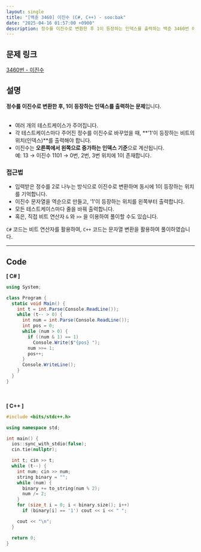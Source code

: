 ```yaml
---
layout: single
title: "[백준 3460] 이진수 (C#, C++) - soo:bak"
date: "2025-04-16 01:57:00 +0900"
description: 정수를 이진수로 변환한 후 1이 등장하는 인덱스를 출력하는 백준 3460번 이진수 문제의 C# 및 C++ 풀이 및 해설
---
```


## 문제 링크
[3460번 - 이진수](https://www.acmicpc.net/problem/3460)

## 설명
**정수를 이진수로 변환한 후, 1이 등장하는 인덱스를 출력하는 문제**입니다.<br>
<br>

- 여러 개의 테스트케이스가 주어집니다.<br>
- 각 테스트케이스마다 주어진 정수를 이진수로 바꾸었을 때, **'1'이 등장하는 비트의 위치(인덱스)**를 출력해야 합니다.<br>
- 이진수는 **오른쪽에서 왼쪽으로 증가하는 인덱스 기준**으로 계산됩니다.<br>
  예: 13 → 이진수 1101 → 0번, 2번, 3번 위치에 1이 존재합니다.<br>

### 접근법
- 입력받은 정수를 2로 나누는 방식으로 이진수로 변환하며 동시에 1이 등장하는 위치를 기억합니다.<br>
- 이진수 문자열을 역순으로 만들고, '1'이 등장하는 위치를 왼쪽부터 출력합니다.<br>
- 모든 테스트케이스마다 줄을 바꿔 출력합니다.<br>
- 혹은, 직접 비트 연산자 `&` 와 `>>` 을 이용하여 풀이할 수도 있습니다.<br>

`C#` 코드는 비트 연산자를 활용하여, `C++` 코드는 문자열 변환을 활용하여 풀이하였습니다. <br>

---

## Code
<b>[ C# ] </b>
<br>

```csharp
using System;

class Program {
  static void Main() {
    int t = int.Parse(Console.ReadLine());
    while (t-- > 0) {
      int num = int.Parse(Console.ReadLine());
      int pos = 0;
      while (num > 0) {
        if ((num & 1) == 1)
          Console.Write($"{pos} ");
        num >>= 1;
        pos++;
      }
      Console.WriteLine();
    }
  }
}
```

<br><br>
<b>[ C++ ] </b>
<br>

```cpp
#include <bits/stdc++.h>

using namespace std;

int main() {
  ios::sync_with_stdio(false);
  cin.tie(nullptr);

  int t; cin >> t;
  while (t--) {
    int num; cin >> num;
    string binary = "";
    while (num) {
      binary += to_string(num % 2);
      num /= 2;
    }
    for (size_t i = 0; i < binary.size(); i++)
      if (binary[i] == '1') cout << i << " ";

    cout << "\n";
  }

  return 0;
}
```
